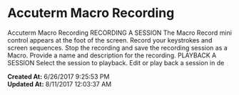 # Accuterm Macro Recording

Accuterm Macro Recording RECORDING A SESSION The Macro Record mini control appears at the foot of the screen. Record your keystrokes and screen sequences. Stop the recording and save the recording session as a Macro. Provide a name and description for the recording. PLAYBACK A SESSION Select the session to playback. Edit or play back a session in de  

**Created At:** 6/26/2017 9:25:53 PM  
**Updated At:** 8/11/2017 12:03:37 AM  

